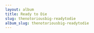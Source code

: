 ```yaml
---
layout: album
title: Ready to Die
slug: thenotoriousbig-readytodie
album_slug: thenotoriousbig-readytodie
---
```

